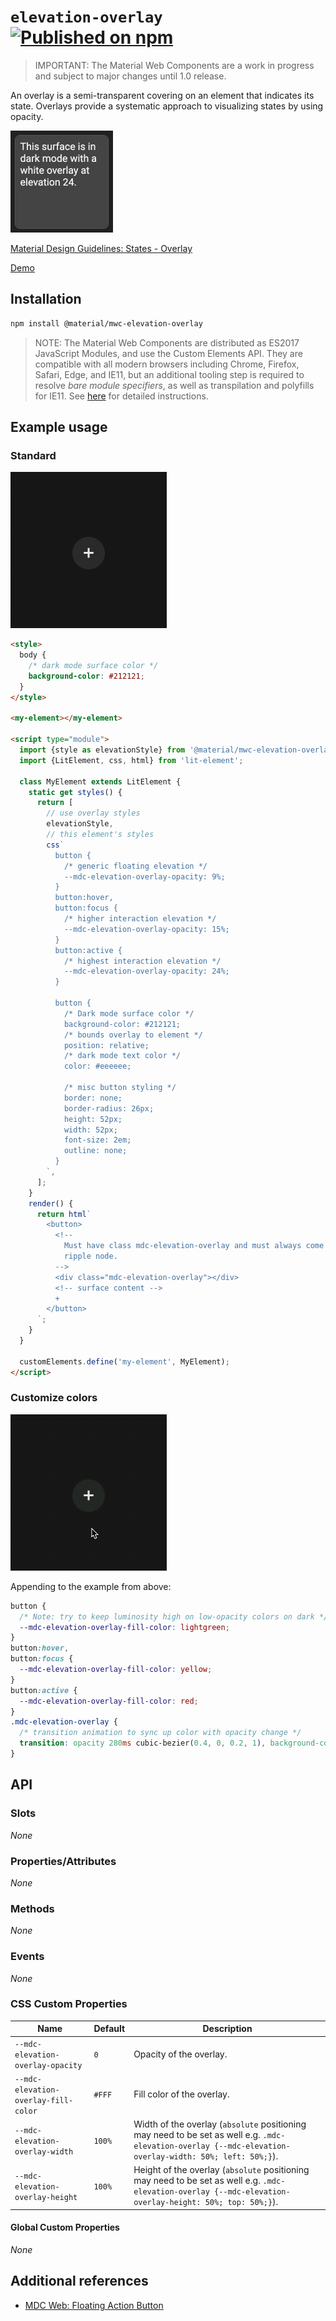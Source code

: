 # `elevation-overlay` [![Published on npm](https://img.shields.io/npm/v/@material/mwc-elevataion-overlay.svg)](https://www.npmjs.com/package/@material/mwc-elevataion-overlay)
> IMPORTANT: The Material Web Components are a work in progress and subject to
> major changes until 1.0 release.

An overlay is a semi-transparent covering on an element that indicates its
state. Overlays provide a systematic approach to visualizing states by using
opacity.

<img src="images/dark_mode.png" height="163px">

[Material Design Guidelines: States - Overlay](https://material.io/design/interaction/states.html#anatomy)

[Demo](https://material-components.github.io/material-components-web-components/demos/elevation-overlay/)

## Installation

```sh
npm install @material/mwc-elevation-overlay
```

> NOTE: The Material Web Components are distributed as ES2017 JavaScript
> Modules, and use the Custom Elements API. They are compatible with all modern
> browsers including Chrome, Firefox, Safari, Edge, and IE11, but an additional
> tooling step is required to resolve *bare module specifiers*, as well as
> transpilation and polyfills for IE11. See
> [here](https://github.com/material-components/material-components-web-components#quick-start)
> for detailed instructions.

## Example usage

### Standard

<img src="images/dark_mode_button.gif" height="250px">

```html
<style>
  body {
    /* dark mode surface color */
    background-color: #212121;
  }
</style>

<my-element></my-element>

<script type="module">
  import {style as elevationStyle} from '@material/mwc-elevation-overlay/mwc-elevation-overlay-css';
  import {LitElement, css, html} from 'lit-element';

  class MyElement extends LitElement {
    static get styles() {
      return [
        // use overlay styles
        elevationStyle,
        // this element's styles
        css`
          button {
            /* generic floating elevation */
            --mdc-elevation-overlay-opacity: 9%;
          }
          button:hover,
          button:focus {
            /* higher interaction elevation */
            --mdc-elevation-overlay-opacity: 15%;
          }
          button:active {
            /* highest interaction elevation */
            --mdc-elevation-overlay-opacity: 24%;
          }

          button {
            /* Dark mode surface color */
            background-color: #212121;
            /* bounds overlay to element */
            position: relative;
            /* dark mode text color */
            color: #eeeeee;

            /* misc button styling */
            border: none;
            border-radius: 26px;
            height: 52px;
            width: 52px;
            font-size: 2em;
            outline: none;
          }
        `,
      ];
    }
    render() {
      return html`
        <button>
          <!--
            Must have class mdc-elevation-overlay and must always come before a
            ripple node.
          -->
          <div class="mdc-elevation-overlay"></div>
          <!-- surface content -->
          +
        </button>
      `;
    }
  }

  customElements.define('my-element', MyElement);
</script>
```

### Customize colors

<img src="images/styled.gif" height="250px">

Appending to the example from above:
```css
button {
  /* Note: try to keep luminosity high on low-opacity colors on dark */
  --mdc-elevation-overlay-fill-color: lightgreen;
}
button:hover,
button:focus {
  --mdc-elevation-overlay-fill-color: yellow;
}
button:active {
  --mdc-elevation-overlay-fill-color: red;
}
.mdc-elevation-overlay {
  /* transition animation to sync up color with opacity change */
  transition: opacity 280ms cubic-bezier(0.4, 0, 0.2, 1), background-color 280ms cubic-bezier(0.4, 0, 0.2, 1);
}
```

## API

### Slots

*None*

### Properties/Attributes

*None*

### Methods
*None*

### Events
*None*

### CSS Custom Properties

Name                                   | Default                               | Description
-------------------------------------- | ------------------------------------- | -----------
`--mdc-elevation-overlay-opacity`      | `0`    | Opacity of the overlay.
`--mdc-elevation-overlay-fill-color`   | `#FFF` | Fill color of the overlay.
`--mdc-elevation-overlay-width`        | `100%` | Width of the overlay (`absolute` positioning may need to be set as well e.g. `.mdc-elevation-overlay {--mdc-elevation-overlay-width: 50%; left: 50%;}`).
`--mdc-elevation-overlay-height`       | `100%` | Height of the overlay (`absolute` positioning may need to be set as well e.g. `.mdc-elevation-overlay {--mdc-elevation-overlay-height: 50%; top: 50%;}`).


#### Global Custom Properties

*None*

## Additional references

- [MDC Web: Floating Action Button](https://material.io/develop/web/components/buttons/floating-action-buttons/)
